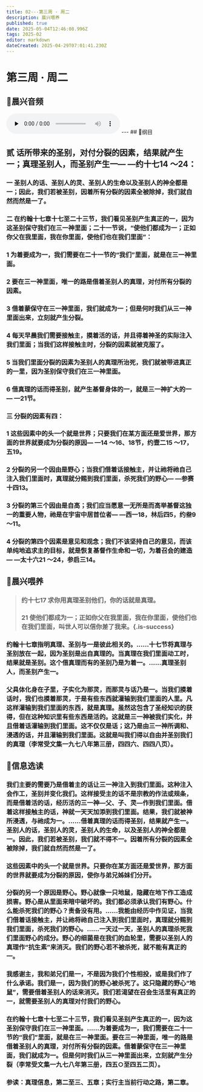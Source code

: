 ```yaml
---
title: 02---第三周 · 周二
description: 晨兴喂养
published: true
date: 2025-05-04T12:46:08.996Z
tags: 2025-02
editor: markdown
dateCreated: 2025-04-29T07:01:41.230Z
---
```


# 第三周 · 周二
## 🎵晨兴音频
<audio id="audio" controls="" preload="none">
      <source id="mp3" src="/2025-02/week3/week3day2.mp3">
</audio>
---
## 📖纲目

## 贰   话所带来的圣别，对付分裂的因素，结果就产生一；真理圣别人，而圣别产生一— —约十七14 ～24：

### 一   圣别人的话、圣别人的灵、圣别人的生命以及圣别人的神全都是一；因此，我们若被圣别，因着所有分裂的因素全被除掉，我们就自然而然是一了。

### 二   在约翰十七章十七至二十三节，我们看见圣别产生真正的一，因为这圣别保守我们在三一神里面；二十一节说，“使他们都成为一；正如你父在我里面，我在你里面，使他们也在我们里面”：

### 1   为着要成为一，我们需要在二十一节的“我们”里面，就是在三一神里面。

### 2   要在三一神里面，唯一的路是借着圣别人的真理，对付所有分裂的因素。

### 3   借着蒙保守在三一神里面，我们就成为一；但是何时我们从三一神里面出来，立刻就产生分裂。

### 4   每天早晨我们需要接触主，摸着活的话，并且得着神圣的实际注入我们里面；当我们这样接触主时，分裂的因素就被克服了。

### 5   当我们里面分裂的因素为圣别人的真理所治死，我们就被带进真正的一里，因为圣别保守我们在三一神里面。

### 6   借真理的话而得圣别，就产生基督身体的一，就是三一神扩大的一— —21节。

### 三   分裂的因素有四：

### 1   这些因素中的头一个就是世界；只要我们在某方面还是爱世界，那方面的世界就要成为分裂的原因— —14 ～16、18节，约壹二15 ～17，五19。

### 2   分裂的另一个因由是野心；当我们借着话接触主，并让祂将祂自己注入我们里面时，真理就分赐到我们里面，杀死我们的野心— —参赛十四13。

### 3   分裂的第三个因由是自高；我们应当愿意一无所是而高举基督这独一的重要人物，祂是在宇宙中居首位者— —西一18，林后四5，约叁9 ～11。

### 4   分裂的第四个因素是意见和观念；我们不该坚持自己的意见，而该单纯地追求主的目标，就是恢复基督作生命和一切，为着召会的建造— —太十六21 ～24，参启三14。

## 📖晨兴喂养

>### 约十七17    求你用真理圣别他们，你的话就是真理。
>
>### 21    使他们都成为一；正如你父在我里面，我在你里面，使他们也在我们里面，叫世人可以信你差了我来。{.is-success}

### 约翰十七章指明真理、圣别与一是彼此相关的。……十七节将真理与圣别放在一起，因为圣别是出自真理的。当真理在我们里面动工时，结果就是圣别。这个借真理而有的圣别乃是为着一。……真理圣别人，而圣别产生一。

### 父具体化身在子里，子实化为那灵，而那灵与话乃是一。当我们摸着话时，我们也摸着那灵，于是有些东西就灌输到我们里面的人里。凡这样灌输到我们里面的东西，就是真理。虽然这包含了圣经知识的获得，但在这种知识里有些东西是活的。这就是三一神被我们实化，并且借着话灌输到我们里面。这不仅仅是话；这乃是由三一神所调和、浸透的话，并且灌输到我们里面。这就是叫我们得以自由并圣别我们的真理（李常受文集一九七八年第三册，四四六、四四八页）。

## 📖信息选读

### 我们主要的需要乃是借着主的话让三一神注入到我们里面。这种注入会作工，圣别并变化我们。这样接受主的话不是宗教的作法或规条，而是借着活的话，经历活的三一神—父、子、灵—作到我们里面。借着这样接触主的话，神就一天天加添到我们里面。结果，我们就被神所浸透，与祂成为一。……借着真理的话而得圣别，结果就产生一。圣别人的话，圣别人的灵，圣别人的生命，以及圣别人的神全都是一。因此，我们若被圣别，我们就不得不一。因着所有分裂的因素全被除掉，我们就自然而然是一了。

### 这些因素中的头一个就是世界。只要你在某方面还是爱世界，那方面的世界就要成为分裂的原因，使你与弟兄姊妹们分开。

### 分裂的另一个原因是野心。野心就像一只地鼠，隐藏在地下作工造成损害。野心是从里面来暗中破坏的。我们都必须承认我们有野心。什么能杀死我们的野心？责备没有用。……我能由经历中作见证，当我们借着话接触主，并让祂将祂自己注入到我们里面时，真理就分赐到我们里面，杀死我们的野心。……一天过一天，圣别人的真理杀死我们里面野心的成分。野心的细菌是在我们的血轮里，需要以圣别人的真理作“抗生素”来消灭。我们的野心若不被杀死，就不能有真正的一。

### 我感谢主，我和弟兄们是一，不是因为我们个性相投，或是我们作了什么承诺。我们是一，因为我们的野心被杀死了。这只隐藏的野心“地鼠”，需要借着圣别人的话来消灭。我们若渴望在召会生活里有真正的一，就需要圣别人的真理对付我们的野心。

### 在约翰十七章十七至二十三节，我们看见圣别产生真正的一，因为这圣别保守我们在三一神里面。……为着要成为一，我们需要在二十一节的“我们”里面，就是在三一神里面。要在三一神里面，唯一的路是借着圣别人的真理，对付所有分裂的因素。借着蒙保守在三一神里面，我们就成为一。但是何时我们从三一神里面出来，立刻就产生分裂（李常受文集一九七八年第三册，四五○至四五二页）。

### 参读：真理信息，第二至三、五章；实行主当前行动之路，第二章。
<!-- Google tag (gtag.js) -->
<script async src="https://www.googletagmanager.com/gtag/js?id=G-1P8709Z16T"></script>
<script>
  window.dataLayer = window.dataLayer || [];
  function gtag(){dataLayer.push(arguments);}
  gtag('js', new Date());

  gtag('config', 'G-1P8709Z16T');
</script>